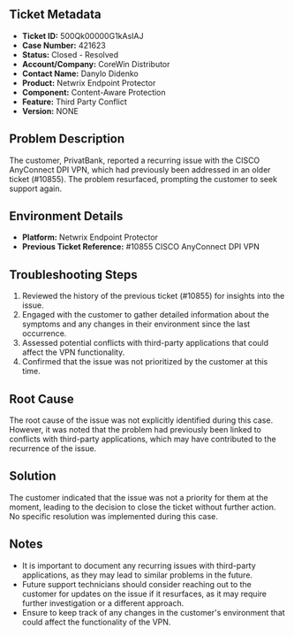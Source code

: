 ## Ticket Metadata
- **Ticket ID:** 500Qk00000G1kAsIAJ
- **Case Number:** 421623
- **Status:** Closed - Resolved
- **Account/Company:** CoreWin Distributor
- **Contact Name:** Danylo Didenko
- **Product:** Netwrix Endpoint Protector
- **Component:** Content-Aware Protection
- **Feature:** Third Party Conflict
- **Version:** NONE

## Problem Description
The customer, PrivatBank, reported a recurring issue with the CISCO AnyConnect DPI VPN, which had previously been addressed in an older ticket (#10855). The problem resurfaced, prompting the customer to seek support again.

## Environment Details
- **Platform:** Netwrix Endpoint Protector
- **Previous Ticket Reference:** #10855 CISCO AnyConnect DPI VPN

## Troubleshooting Steps
1. Reviewed the history of the previous ticket (#10855) for insights into the issue.
2. Engaged with the customer to gather detailed information about the symptoms and any changes in their environment since the last occurrence.
3. Assessed potential conflicts with third-party applications that could affect the VPN functionality.
4. Confirmed that the issue was not prioritized by the customer at this time.

## Root Cause
The root cause of the issue was not explicitly identified during this case. However, it was noted that the problem had previously been linked to conflicts with third-party applications, which may have contributed to the recurrence of the issue.

## Solution
The customer indicated that the issue was not a priority for them at the moment, leading to the decision to close the ticket without further action. No specific resolution was implemented during this case.

## Notes
- It is important to document any recurring issues with third-party applications, as they may lead to similar problems in the future.
- Future support technicians should consider reaching out to the customer for updates on the issue if it resurfaces, as it may require further investigation or a different approach.
- Ensure to keep track of any changes in the customer's environment that could affect the functionality of the VPN.